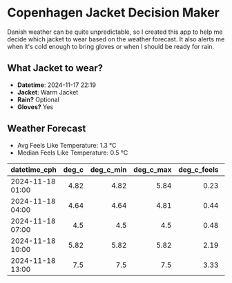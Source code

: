 
# Copenhagen Jacket Decision Maker

Danish weather can be quite unpredictable, so I created this app to help me decide which jacket to wear based on the weather forecast. 
It also alerts me when it's cold enough to bring gloves or when I should be ready for rain.

## What Jacket to wear?

- **Datetime**: 2024-11-17 22:19
- **Jacket**: Warm Jacket
- **Rain?** Optional
- **Gloves?** Yes

## Weather Forecast
- Avg Feels Like Temperature: 1.3 °C
- Median Feels Like Temperature: 0.5 °C

| datetime_cph     |   deg_c |   deg_c_min |   deg_c_max |   deg_c_feels | weather   | wind   | rain   |
|:-----------------|--------:|------------:|------------:|--------------:|:----------|:-------|:-------|
| 2024-11-18 01:00 |    4.82 |        4.82 |        5.84 |          0.23 | Rain      | High   | Low    |
| 2024-11-18 04:00 |    4.64 |        4.64 |        4.81 |          0.44 | Clouds    | High   | None   |
| 2024-11-18 07:00 |    4.5  |        4.5  |        4.5  |          0.48 | Clouds    | Medium | None   |
| 2024-11-18 10:00 |    5.82 |        5.82 |        5.82 |          2.19 | Clear     | High   | None   |
| 2024-11-18 13:00 |    7.5  |        7.5  |        7.5  |          3.33 | Clouds    | High   | None   |
        